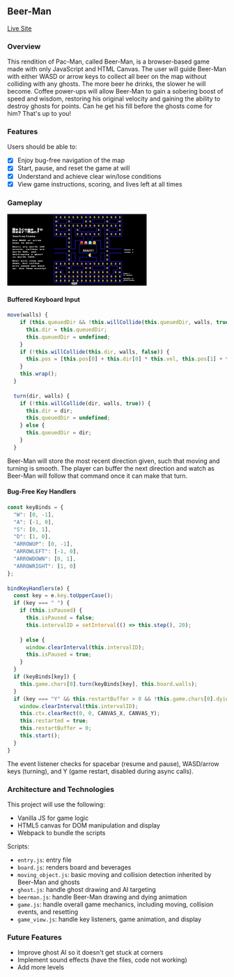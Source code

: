 ## Beer-Man

[Live Site](https://schen13.github.io/Beer-Man/)

### Overview

This rendition of Pac-Man, called Beer-Man, is a browser-based game made with only JavaScript and HTML Canvas. The user will guide Beer-Man with either WASD or arrow keys to collect all beer on the map without colliding with any ghosts. The more beer he drinks, the slower he will become. Coffee power-ups will allow Beer-Man to gain a sobering boost of speed and wisdom, restoring his original velocity and gaining the ability to destroy ghosts for points. Can he get his fill before the ghosts come for him? That's up to you!

### Features
Users should be able to:
- [x] Enjoy bug-free navigation of the map
- [x] Start, pause, and reset the game at will
- [x] Understand and achieve clear win/lose conditions
- [x] View game instructions, scoring, and lives left at all times

### Gameplay
![Gameplay](/images/gameplay.gif)

#### Buffered Keyboard Input
```js
move(walls) {
    if (this.queuedDir && !this.willCollide(this.queuedDir, walls, true)) {
      this.dir = this.queuedDir;
      this.queuedDir = undefined;
    }
    if (!this.willCollide(this.dir, walls, false)) {
      this.pos = [this.pos[0] + this.dir[0] * this.vel, this.pos[1] + this.dir[1] * this.vel];
    }
    this.wrap();
  }

  turn(dir, walls) {
    if (!this.willCollide(dir, walls, true)) {
      this.dir = dir;
      this.queuedDir = undefined;
    } else {
      this.queuedDir = dir;
    }
  }
```
Beer-Man will store the most recent direction given, such that moving and turning is smooth. The player can buffer the next direction and watch as Beer-Man will follow that command once it can make that turn.

#### Bug-Free Key Handlers
```js
const keyBinds = {
  "W": [0, -1],
  "A": [-1, 0],
  "S": [0, 1],
  "D": [1, 0],
  "ARROWUP": [0, -1],
  "ARROWLEFT": [-1, 0],
  "ARROWDOWN": [0, 1],
  "ARROWRIGHT": [1, 0]
};

bindKeyHandlers(e) {
  const key = e.key.toUpperCase();
  if (key === " ") {
    if (this.isPaused) {
      this.isPaused = false;
      this.intervalID = setInterval(() => this.step(), 20);

    } else {
      window.clearInterval(this.intervalID);
      this.isPaused = true;
    }
  }
  if (keyBinds[key]) {
    this.game.chars[0].turn(keyBinds[key], this.board.walls);
  }
  if (key === "Y" && this.restartBuffer > 0 && !this.game.chars[0].dying) {
    window.clearInterval(this.intervalID);
    this.ctx.clearRect(0, 0, CANVAS_X, CANVAS_Y);
    this.restarted = true;
    this.restartBuffer = 0;
    this.start();
  }
}
```
The event listener checks for spacebar (resume and pause), WASD/arrow keys (turning), and Y (game restart, disabled during async calls).


### Architecture and Technologies

This project will use the following:
* Vanilla JS for game logic
* HTML5 canvas for DOM manipulation and display
* Webpack to bundle the scripts

Scripts: 
* `entry.js`: entry file
* `board.js`: renders board and beverages
* `moving_object.js`: basic moving and collision detection inherited by Beer-Man and ghosts
* `ghost.js`: handle ghost drawing and AI targeting
* `beerman.js`: handle Beer-Man drawing and dying animation
* `game.js`: handle overall game mechanics, including moving, collision events, and resetting
* `game_view.js`: handle key listeners, game animation, and display

### Future Features
* Improve ghost AI so it doesn't get stuck at corners
* Implement sound effects (have the files, code not working)
* Add more levels